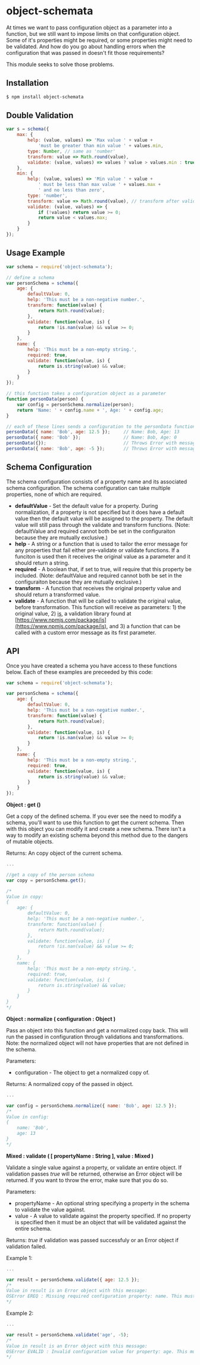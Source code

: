 # object-schemata

At times we want to pass configuration object as a parameter into a function, but we still want to impose limits on that configuration object. Some of it's properties might be required, or some properties might need to be validated. And how do you go about handling errors when the configuration that was passed in doesn't fit those requirements?

This module seeks to solve those problems.

## Installation

```sh
$ npm install object-schemata
```

## Double Validation

```js
var s = schema({
    max: {
        help: (value, values) => 'Max value ' + value +
            'must be greater than min value ' + values.min,
        type: Number, // same as 'number'
        transform: value => Math.round(value),
        validate: (value, values) => values ? value > values.min : true;
    },
    min: {
        help: (value, values) => 'Min value ' + value +
            ' must be less than max value ' + values.max +
            ' and no less than zero',
        type: 'number',
        transform: value => Math.round(value), // transform after validate
        validate: (value, values) => {
            if (!values) return value >= 0;
            return value < values.max;
        }
    }
});
```

## Usage Example
```js
var schema = require('object-schemata');

// define a schema
var personSchema = schema({
    age: {
        defaultValue: 0,
        help: 'This must be a non-negative number.',
        transform: function(value) {
            return Math.round(value);
        },
        validate: function(value, is) {
            return !is.nan(value) && value >= 0;
        }
    },
    name: {
        help: 'This must be a non-empty string.',
        required: true,
        validate: function(value, is) {
            return is.string(value) && value;
        }
    }
});

// this function takes a configuration object as a parameter
function personData(person) {
    var config = personSchema.normalize(person);
    return 'Name: ' + config.name + ', Age: ' + config.age;
}

// each of these lines sends a configuration to the personData function
personData({ name: 'Bob', age: 12.5 });     // Name: Bob, Age: 13
personData({ name: 'Bob' });                // Name: Bob, Age: 0
personData({});                             // Throws Error with message: OSError EREQ : Missing required configuration property: name. This must be a non-empty string.
personData({ name: 'Bob', age: -5 });       // Throws Error with message: OSError EVALID : Invalid configuration value for property: age. This must be a non-negative number. Received: -5
```

## Schema Configuration

The schema configuration consists of a property name and its associated schema configuration. The schema configuration can take multiple properties, none of which are required.

  - **defaultValue** - Set the default value for a property. During normalization, if a property is not specified but it does have a default value then the default value will be assigned to the property. The default value will still pass through the validate and transform functions. (Note: defaultValue and required cannot both be set in the configuraiton because they are mutually exclusive.)
  - **help** - A string or a function that is used to tailor the error message for any properties that fail either pre-validate or validate functions. If a funciton is used then it receives the original value as a parameter and it should return a string.
  - **required** - A boolean that, if set to true, will require that this property be included. (Note: defaultValue and required cannot both be set in the configuraiton because they are mutually exclusive.)
  - **transform** - A function that receives the original property value and should return a transformed value.
  - **validate** - A function that will be called to validate the original value, before transformation. This function will receive as parameters: 1) the original value, 2) [is](https://www.npmjs.com/package/is), a validation library found at [https://www.npmjs.com/package/is](https://www.npmjs.com/package/is), and 3) a function that can be called with a custom error message as its first parameter.

## API

Once you have created a schema you have access to these functions below. Each of these examples are preceeded by this code:

```js
var schema = require('object-schemata');

var personSchema = schema({
    age: {
        defaultValue: 0,
        help: 'This must be a non-negative number.',
        transform: function(value) {
            return Math.round(value);
        },
        validate: function(value, is) {
            return !is.nan(value) && value >= 0;
        }
    },
    name: {
        help: 'This must be a non-empty string.',
        required: true,
        validate: function(value, is) {
            return is.string(value) && value;
        }
    }
});
```

**Object : get ()**

Get a copy of the defined schema. If you ever see the need to modify a schema, you'll want to use this function to get the current schema. Then with this object you can modify it and create a new schema. There isn't a way to modify an existing schema beyond this method due to the dangers of mutable objects.

Returns: An copy object of the current schema.

```js
...

//get a copy of the person schema
var copy = personSchema.get();

/*
Value in copy:
{
    age: {
        defaultValue: 0,
        help: 'This must be a non-negative number.',
        transform: function(value) {
            return Math.round(value);
        },
        validate: function(value, is) {
            return !is.nan(value) && value >= 0;
        }
    },
    name: {
        help: 'This must be a non-empty string.',
        required: true,
        validate: function(value, is) {
            return is.string(value) && value;
        }
    }
}
*/
```

**Object : normalize ( configuration : Object )**

Pass an object into this function and get a normalized copy back. This will run the passed in configuration through validations and transformations. Note: the normalized object will not have properties that are not defined in the schema.

Parameters:

  - configuration - The object to get a normalized copy of.

Returns: A normalized copy of the passed in object.

```js
...

var config = personSchema.normalize({ name: 'Bob', age: 12.5 });
/*
Value in config:
{
    name: 'Bob',
    age: 13
}
*/
```

**Mixed : validate ( [ propertyName : String ], value : Mixed )**

Validate a single value against a property, or validate an entire object. If validation passes *true* will be returned, otherwise an Error object will be returned. If you want to throw the error, make sure that you do so.

Parameters:

  - propertyName - An optional string specifying a property in the schema to validate the value against.
  - value - A value to validate against the property specified. If no property is specified then it must be an object that will be validated against the entire schema.

Returns: *true* if validation was passed successfuly or an Error object if validation failed.

Example 1:

```js
...

var result = personSchema.validate({ age: 12.5 });
/*
Value in result is an Error object with this message:
OSError EREQ : Missing required configuration property: name. This must be a non-empty string.
*/
```

Example 2:

```js
...

var result = personSchema.validate('age', -5);
/*
Value in result is an Error object with this message:
OSError EVALID : Invalid configuration value for property: age. This must be a non-negative number. Received: -5
*/
```